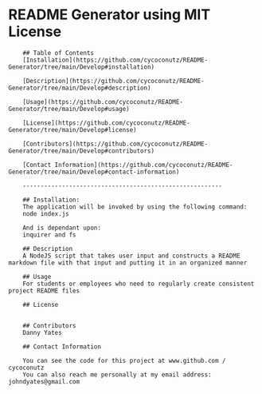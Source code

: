 # README Generator using MIT License

        ## Table of Contents
        [Installation](https://github.com/cycoconutz/README-Generator/tree/main/Develop#installation)

        [Description](https://github.com/cycoconutz/README-Generator/tree/main/Develop#description)

        [Usage](https://github.com/cycoconutz/README-Generator/tree/main/Develop#usage)

        [License](https://github.com/cycoconutz/README-Generator/tree/main/Develop#license)

        [Contributors](https://github.com/cycoconutz/README-Generator/tree/main/Develop#contributors)

        [Contact Information](https://github.com/cycoconutz/README-Generator/tree/main/Develop#contact-information)

        --------------------------------------------------------

        ## Installation:
        The application will be invoked by using the following command:
        node index.js

        And is dependant upon:
        inquirer and fs

        ## Description
        A NodeJS script that takes user input and constructs a README markdown file with that input and putting it in an organized manner

        ## Usage
        For students or employees who need to regularly create consistent project README files

        ## License
        

        ## Contributors
        Danny Yates

        ## Contact Information

        You can see the code for this project at www.github.com / cycoconutz
        You can also reach me personally at my email address: johndyates@gmail.com

